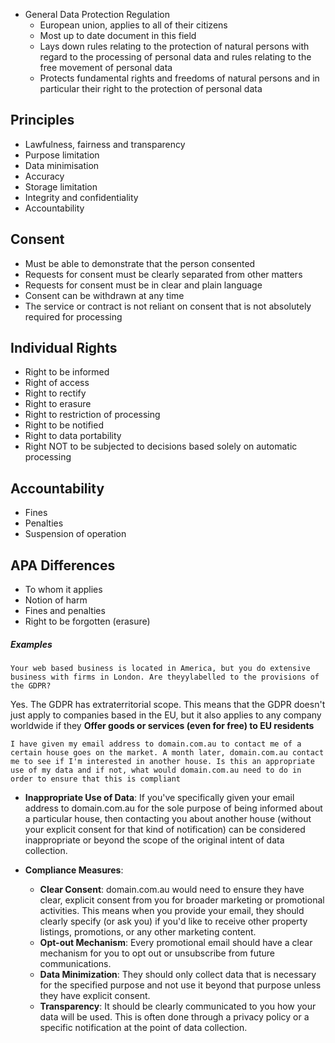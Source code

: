 - General Data Protection Regulation
	- European union, applies to all of their citizens
	- Most up to date document in this field
	- Lays down rules relating to the protection of natural persons with regard to the processing of personal data and rules relating to the free movement of personal data
	- Protects fundamental rights and freedoms of natural persons and in particular their right to the protection of personal data

## Principles
- Lawfulness, fairness and transparency
- Purpose limitation
- Data minimisation
- Accuracy
- Storage limitation
- Integrity and confidentiality
- Accountability

## Consent
- Must be able to demonstrate that the person consented
- Requests for consent must be clearly separated from other matters
- Requests for consent must be in clear and plain language
- Consent can be withdrawn at any time
- The service or contract is not reliant on consent that is not absolutely required for processing

## Individual Rights
- Right to be informed
- Right of access
- Right to rectify
- Right to erasure
- Right to restriction of processing
- Right to be notified
- Right to data portability
- Right NOT to be subjected to decisions based solely on automatic processing 

## Accountability
- Fines
- Penalties
- Suspension of operation

## APA Differences
- To whom it applies
- Notion of harm
- Fines and penalties
- Right to be forgotten (erasure)


##### Examples

```
Your web based business is located in America, but you do extensive business with firms in London. Are theyylabelled to the provisions of the GDPR?
```

Yes. The GDPR has extraterritorial scope. This means that the GDPR doesn't just apply to companies based in the EU, but it also applies to any company worldwide if they **Offer goods or services (even for free) to EU residents**

```
I have given my email address to domain.com.au to contact me of a certain house goes on the market. A month later, domain.com.au contact me to see if I'm interested in another house. Is this an appropriate use of my data and if not, what would domain.com.au need to do in order to ensure that this is compliant
```

- **Inappropriate Use of Data**: If you've specifically given your email address to domain.com.au for the sole purpose of being informed about a particular house, then contacting you about another house (without your explicit consent for that kind of notification) can be considered inappropriate or beyond the scope of the original intent of data collection.
    
- **Compliance Measures**:
    
    - **Clear Consent**: domain.com.au would need to ensure they have clear, explicit consent from you for broader marketing or promotional activities. This means when you provide your email, they should clearly specify (or ask you) if you'd like to receive other property listings, promotions, or any other marketing content.
    - **Opt-out Mechanism**: Every promotional email should have a clear mechanism for you to opt out or unsubscribe from future communications.
    - **Data Minimization**: They should only collect data that is necessary for the specified purpose and not use it beyond that purpose unless they have explicit consent.
    - **Transparency**: It should be clearly communicated to you how your data will be used. This is often done through a privacy policy or a specific notification at the point of data collection.
